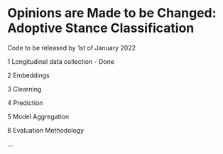 # Opinions are Made to be Changed: Adoptive Stance Classification

Code to be released by 1st of January 2022

1 Longitudinal data collection - Done

2 Embeddings

3 Clearning

4 Prediction

5 Model Aggregation

6 Evaluation Methodology

...
